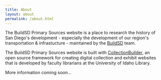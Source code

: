 ```yaml
---
title: About
layout: about
permalink: /about.html
---
```


The BuildSD Primary Sources website is a place to research the history of San Diego's development - especially the development of our region's transportation & infrastucture - maintained by the [BuildSD](https://buildsd.org) team.

The BuildSD Primary Sources website is built with [CollectionBuilder](https://collectionbuilder.github.io/), an open source framework for creating digital collection and exhibit websites that is developed by faculty librarians at the University of Idaho Library.

More information coming soon...
